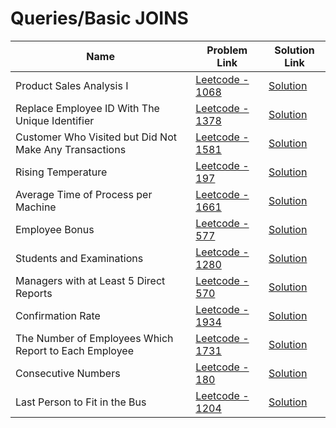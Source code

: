 # Queries/Basic JOINS


| Name       | Problem Link                       | Solution Link                     |
|--------------------|------------------------------------|-----------------------------------|
| Product Sales Analysis I         | [Leetcode - 1068](https://leetcode.com/problems/product-sales-analysis-i/description/)                | [Solution](https://github.com/moinhameed27/Database/blob/main/Queries/Basic%20JOINS/Product%20Sales%20Analysis%20I.sql)              |
| Replace Employee ID With The Unique Identifier         | [Leetcode - 1378](https://leetcode.com/problems/replace-employee-id-with-the-unique-identifier/description/)                | [Solution](https://github.com/moinhameed27/Database/blob/main/Queries/Basic%20JOINS/Replace%20Employee%20ID%20With%20The%20Unique%20Identifier.sql)              |
| Customer Who Visited but Did Not Make Any Transactions         | [Leetcode - 1581](https://leetcode.com/problems/customer-who-visited-but-did-not-make-any-transactions/description/)                | [Solution](https://github.com/moinhameed27/Database/blob/main/Queries/Basic%20JOINS/Customer%20Who%20Visited%20but%20Did%20Not%20Make%20Any%20Transactions.sql)              |
| Rising Temperature         | [Leetcode - 197](https://leetcode.com/problems/rising-temperature/description/)                | [Solution](https://github.com/moinhameed27/Database/blob/main/Queries/Basic%20JOINS/Rising%20Temperature.sql)              |
| Average Time of Process per Machine         | [Leetcode - 1661](https://leetcode.com/problems/average-time-of-process-per-machine/description/)                | [Solution](https://github.com/moinhameed27/Database/blob/main/Queries/Basic%20JOINS/Average%20Time%20of%20Process%20per%20Machine.sql)              |
| Employee Bonus         | [Leetcode - 577](https://leetcode.com/problems/employee-bonus/description/)                | [Solution](https://github.com/moinhameed27/Database/blob/main/Queries/Basic%20JOINS/Employee%20Bonus.sql)              |
| Students and Examinations         | [Leetcode - 1280](https://leetcode.com/problems/students-and-examinations/description/)                | [Solution](https://github.com/moinhameed27/Database/blob/main/Queries/Basic%20JOINS/Students%20and%20Examinations.sql)              |
| Managers with at Least 5 Direct Reports         | [Leetcode - 570](https://leetcode.com/problems/managers-with-at-least-5-direct-reports/description/)                | [Solution](https://github.com/moinhameed27/Database/blob/main/Queries/Basic%20JOINS/Managers%20with%20at%20Least%205%20Direct%20Reports.sql)              |
| Confirmation Rate         | [Leetcode - 1934](https://leetcode.com/problems/confirmation-rate/description/)                | [Solution](https://github.com/moinhameed27/Database/blob/main/Queries/Basic%20JOINS/Confirmation%20Rate.sql)              |
| The Number of Employees Which Report to Each Employee         | [Leetcode - 1731](https://leetcode.com/problems/the-number-of-employees-which-report-to-each-employee/description/)                | [Solution](https://github.com/moinhameed27/Database/blob/main/Queries/JOINS/The%20Number%20of%20Employees%20Which%20Report%20to%20Each%20Employee.sql)              |
| Consecutive Numbers         | [Leetcode - 180](https://leetcode.com/problems/consecutive-numbers/description/)                | [Solution](https://github.com/moinhameed27/Database/blob/main/Queries/JOINS/Consecutive%20Numbers.sql)              |
| Last Person to Fit in the Bus         | [Leetcode - 1204](https://leetcode.com/problems/last-person-to-fit-in-the-bus/description/)                | [Solution](https://github.com/moinhameed27/Database/blob/main/Queries/JOINS/Last%20Person%20to%20Fit%20in%20the%20Bus.sql)              |